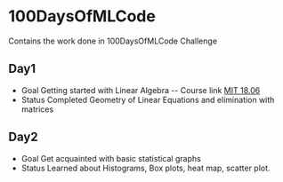 # 100DaysOfMLCode
Contains the work done in 100DaysOfMLCode Challenge
## Day1
* Goal
Getting started with Linear Algebra -- Course link [MIT 18.06](https://ocw.mit.edu/courses/mathematics/18-06-linear-algebra-spring-2010/video-lectures/)
* Status
Completed Geometry of Linear Equations and elimination with matrices

## Day2
* Goal
Get acquainted with basic statistical graphs
* Status
Learned about Histograms, Box plots, heat map, scatter plot.
